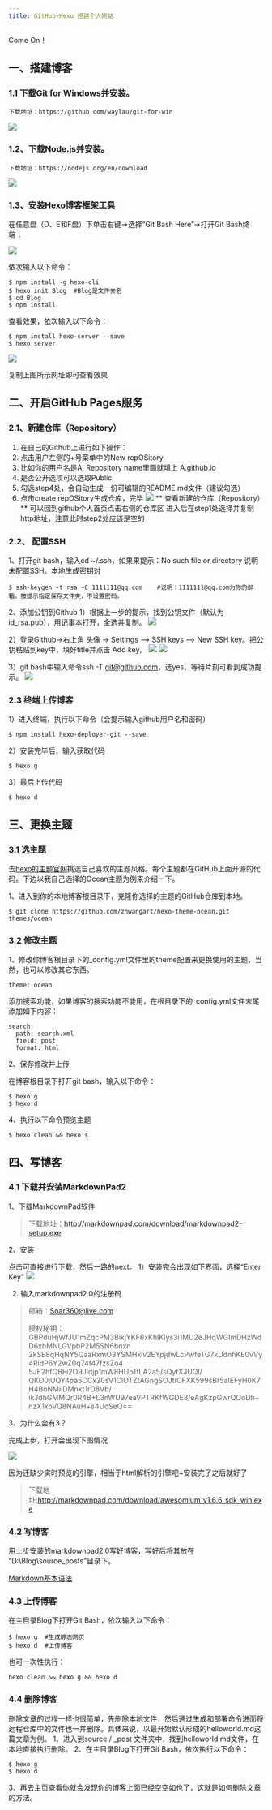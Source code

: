 ```yaml
---
title: GitHub+Hexo 搭建个人网站
---
```

Come On！

<!--more--> 

## 一、搭建博客

### 1.1 下载Git for Windows并安装。

    下载地址：https://github.com/waylau/git-for-win
![](https://i.imgur.com/bPUZ2qm.png)
### 1.2、下载Node.js并安装。

    下载地址：https://nodejs.org/en/download
![](https://i.imgur.com/WlKMVnV.png)

### 1.3、安装Hexo博客框架工具

在任意盘（D、E和F盘）下单击右键->选择“Git Bash Here”->打开Git Bash终端；

  ![](https://i.imgur.com/aue84AK.png)

依次输入以下命令：

    $ npm install -g hexo-cli
    $ hexo init Blog  #Blog是文件夹名
    $ cd Blog
    $ npm install
查看效果，依次输入以下命令：

    $ npm install hexo-server --save
    $ hexo server
![](https://i.imgur.com/g4ch3Tk.png)

复制上图所示网址即可查看效果

## 二、开启GitHub Pages服务
### 2.1、新建仓库（Repository）
1. 在自己的Github上进行如下操作：
1. 点击用户左侧的+号菜单中的New repOSitory
1. 比如你的用户名是A, Repository name里面就填上 A.github.io
1. 是否公开选项可以选取Public
1. 勾选step4处，会自动生成一份可编辑的README.md文件（建议勾选）
1. 点击create repOSitory生成仓库，完毕
![](https://i.imgur.com/WFmE3zH.png)
** 查看新建的仓库（Repository）**
可以回到github个人首页点击右侧的仓库区
进入后在step1处选择并复制http地址，注意此时step2处应该是空的
### 2.2、 配置SSH
 1、打开git bash，输入cd ~/.ssh，如果果提示：No such file or directory 说明未配置SSH。本地生成密钥对

    $ ssh-keygen -t rsa -C 1111111@qq.com    #说明：1111111@qq.com为你的邮箱。按提示指定保存文件夹，不设置密码。
 2、添加公钥到Github
1）根据上一步的提示，找到公钥文件（默认为id_rsa.pub），用记事本打开，全选并复制。
![](https://i.imgur.com/75MNy1A.png)

2）登录Github->右上角 头像 -> Settings —> SSH keys —> New SSH key。把公钥粘贴到key中，填好title并点击 Add key。
![](https://i.imgur.com/cPq4vFU.png)
![](https://i.imgur.com/gu0l9jB.png)

3）git bash中输入命令ssh -T git@github.com，选yes，等待片刻可看到成功提示。
![](https://i.imgur.com/8wPzXfp.png)

### 2.3 终端上传博客
1）进入终端，执行以下命令（会提示输入github用户名和密码）

    $ npm install hexo-deployer-git --save
2）安装完毕后，输入获取代码

    $ hexo g
3）最后上传代码

    $ hexo d
## 三、更换主题

### 3.1 选主题
去[hexo的主题官网](https://hexo.io/themes/)挑选自己喜欢的主题风格。每个主题都在GitHub上面开源的代码。下边以我自己选择的Ocean主题为例来介绍一下。

1、进入到你的本地博客根目录下，克隆你选择的主题的GitHub仓库到本地。

    $ git clone https://github.com/zhwangart/hexo-theme-ocean.git themes/ocean
### 3.2 修改主题

1、修改你博客根目录下的_config.yml文件里的theme配置来更换使用的主题，当然，也可以修改其它东西。

    theme: ocean
添加搜索功能，如果博客的搜索功能不能用，在根目录下的_config.yml文件末尾添加如下内容：

    search:
      path: search.xml
      field: post
      format: html
2、保存修改并上传

在博客根目录下打开git bash，输入以下命令：

    $ hexo g
    $ hexo d
4、执行以下命令预览主题

    $ hexo clean && hexo s
## 四、写博客

### 4.1 下载并安装MarkdownPad2

1、下载MarkdownPad软件

>下载地址：http://markdownpad.com/download/markdownpad2-setup.exe

2、安装

 点击可直接进行下载，然后一路的next。
 1）安装完会出现如下界面，选择“Enter Key”
![](https://i.imgur.com/o7dSDN8.png)

2) 输入markdownpad2.0的注册码

>邮箱：Soar360@live.com
>
>授权秘钥：
 >GBPduHjWfJU1mZqcPM3BikjYKF6xKhlKIys3i1MU2eJHqWGImDHzWdD6xhMNLGVpbP2M5SN6bnxn 2kSE8qHqNY5QaaRxmO3YSMHxlv2EYpjdwLcPwfeTG7kUdnhKE0vVy4RidP6Y2wZ0q74f47fzsZo4 5JE2hfQBFi2O9Jldjp1mW8HUpTtLA2a5/sQytXJUQl/  QKO0jUQY4pa5CCx20sV1ClOTZtAGngSOJtIOFXK599sBr5aIEFyH0K7H4BoNMiiDMnxt1rD8Vb/ ikJdhGMMQr0R4B+L3nWU97eaVPTRKfWGDE8/eAgKzpGwrQQoDh+nzX1xoVQ8NAuH+s4UcSeQ==

3、为什么会有3？

完成上步，打开会出现下图情况

![](https://i.imgur.com/QBM1Hck.png)

因为还缺少实时预览的引擎，相当于html解析的引擎吧~安装完了之后就好了
>下载地址:http://markdownpad.com/download/awesomium_v1.6.6_sdk_win.exe

### 4.2 写博客
用上步安装的markdownpad2.0写好博客，写好后将其放在 “D:\Blog\source\_posts”目录下。
>
[Markdown基本语法](https://www.jianshu.com/p/191d1e21f7ed)

### 4.3 上传博客
在主目录Blog下打开Git Bash，依次输入以下命令：

    $ hexo g  #生成静态网页
    $ hexo d  #上传博客
也可一次性执行：

    hexo clean && hexo g && hexo d
### 4.4 删除博客
删除文章的过程一样也很简单，先删除本地文件，然后通过生成和部署命令进而将远程仓库中的文件也一并删除。具体来说，以最开始默认形成的helloworld.md这篇文章为例。
1、进入到source / _post 文件夹中，找到helloworld.md文件，在本地直接执行删除。
2、在主目录Blog下打开Git Bash，依次执行以下命令：

    $ hexo g
    $ hexo d
3、再去主页查看你就会发现你的博客上面已经空空如也了，这就是如何删除文章的方法。
